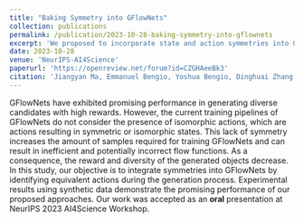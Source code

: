 ```yaml
---
title: "Baking Symmetry into GFlowNets"
collection: publications
permalink: /publication/2023-10-28-baking-symmetry-into-gflownets
excerpt: 'We proposed to incorporate state and action symmetries into GFlowNets.'
date: 2023-10-28
venue: 'NeurIPS-AI4Science'
paperurl: 'https://openreview.net/forum?id=CZGHAeeBk3'
citation: 'Jiangyan Ma, Emmanuel Bengio, Yoshua Bengio, Dinghuai Zhang (2023). Baking Symmetry into GFlowNets. In <i>NeurIPS 2023 AI for Science: from Theory to Practice</i>.'
---
```

GFlowNets have exhibited promising performance in generating diverse candidates with high rewards. However, the current training pipelines of GFlowNets do not consider the presence of isomorphic actions, which are actions resulting in symmetric or isomorphic states. This lack of symmetry increases the amount of samples required for training GFlowNets and can result in inefficient and potentially incorrect flow functions. As a consequence, the reward and diversity of the generated objects decrease. In this study, our objective is to integrate symmetries into GFlowNets by identifying equivalent actions during the generation process. Experimental results using synthetic data demonstrate the promising performance of our proposed approaches. Our work was accepted as an **oral** presentation at NeurIPS 2023 AI4Science Workshop.
